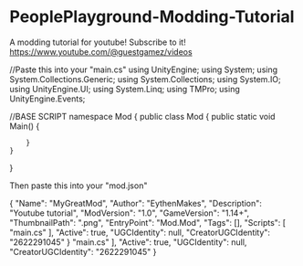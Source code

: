 # PeoplePlayground-Modding-Tutorial
A modding tutorial for youtube! Subscribe to it! https://www.youtube.com/@guestgamez/videos

//Paste this into your "main.cs"
using UnityEngine;
using System;
using System.Collections.Generic;
using System.Collections;
using System.IO;
using UnityEngine.UI;
using System.Linq;
using TMPro;
using UnityEngine.Events;


//BASE SCRIPT
namespace Mod
{
    public class Mod
    {
        public static void Main()
        {
            
        }
    }
}

Then paste this into your "mod.json"

{
  "Name": "MyGreatMod",
  "Author": "EythenMakes",
  "Description": "Youtube tutorial",
  "ModVersion": "1.0",
  "GameVersion": "1.14+",
  "ThumbnailPath": ".png",
  "EntryPoint": "Mod.Mod",
  "Tags": [],
  "Scripts": [
    "main.cs"
  ],
  "Active": true,
  "UGCIdentity": null,
  "CreatorUGCIdentity": "2622291045"
}
    "main.cs"
  ],
  "Active": true,
  "UGCIdentity": null,
  "CreatorUGCIdentity": "2622291045"
}
